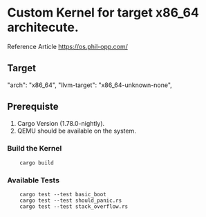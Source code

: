 # Custom Kernel for target x86_64 architecute.
Reference Article https://os.phil-opp.com/

## Target
   "arch": "x86_64",
   "llvm-target": "x86_64-unknown-none",

## Prerequiste
1. Cargo Version (1.78.0-nightly).
2. QEMU should be available on the system.

### Build the Kernel
```
    cargo build
```
### Available Tests
```
    cargo test --test basic_boot
    cargo test --test should_panic.rs
    cargo test --test stack_overflow.rs
```

